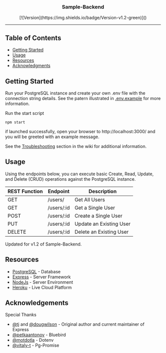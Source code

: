 <h3 align="center">Sample-Backend</h3>

<div align="center">
[![Version](https://img.shields.io/badge/Version-v1.2-green)]() 
</div>

---
## Table of Contents
- [Getting Started](#getting_started)
- [Usage](#usage)
- [Resources](#resources)
- [Acknowledgments](#acknowledgement)

## Getting Started <a name = "getting_started"></a>
Run your PostgreSQL instance and create your own .env file with the connection string details. See the patern illustrated in [.env.example](https://github.com/ysolomon/sample-backend/blob/master/.env.example) for more information.

Run the start script 
```
npm start
```

if launched successfully, open your browser to http://localhost:3000/ and you will be greeted with an example message.

See the [Troubleshooting](https://github.com/ysolomon/sample-backend/wiki/Troubleshooting) section in the wiki for additional information.

## Usage <a name="usage"></a>
Using the endpoints below, you can execute basic Create, Read, Update, and Delete (CRUD) operations against the PostgreSQL instance.

| REST Function | Endpoint   | Description             |
| ------------- | ---------- | ----------------------- |
| GET           | /users/    | Get All Users           |
| GET           | /users/:id | Get a Single User       |
| POST          | /users/:id | Create a Single User    |
| PUT           | /users/:id | Update an Existing User |
| DELETE        | /users/:id | Delete an Existing User |

Updated for v1.2 of Sample-Backend.

## Resources <a name = "resources"></a>
- [PostgreSQL](https://www.postgresql.org/) - Database
- [Express](https://expressjs.com/) - Server Framework
- [NodeJs](https://nodejs.org/en/) - Server Environment
- [Heroku](https://heroku.com/) - Live Cloud Platform

## Acknowledgements <a name = "acknowledgement"></a>
Special Thanks
- [@tj](https://github.com/tj) and [@dougwilson](https://github.com/dougwilson) - Original author and current maintainer of Express
- [@petkaantonov](https://github.com/petkaantonov/bluebird) - Bluebird
- [@motdotla](https://github.com/motdotla/dotenv) - Dotenv
- [@vitaly-t](https://github.com/vitaly-t/pg-promise) - Pg-Promise
